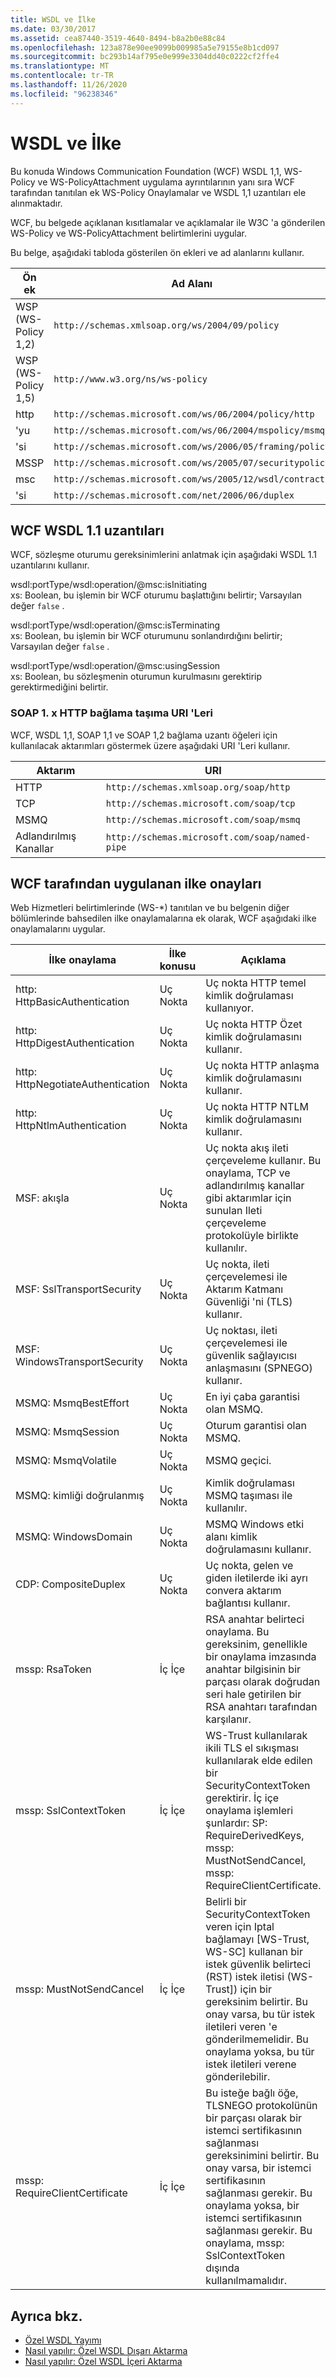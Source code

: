 ```yaml
---
title: WSDL ve İlke
ms.date: 03/30/2017
ms.assetid: cea87440-3519-4640-8494-b8a2b0e88c84
ms.openlocfilehash: 123a878e90ee9099b009985a5e79155e8b1cd097
ms.sourcegitcommit: bc293b14af795e0e999e3304dd40c0222cf2ffe4
ms.translationtype: MT
ms.contentlocale: tr-TR
ms.lasthandoff: 11/26/2020
ms.locfileid: "96238346"
---
```

# <a name="wsdl-and-policy"></a>WSDL ve İlke

Bu konuda Windows Communication Foundation (WCF) WSDL 1,1, WS-Policy ve WS-PolicyAttachment uygulama ayrıntılarının yanı sıra WCF tarafından tanıtılan ek WS-Policy Onaylamalar ve WSDL 1,1 uzantıları ele alınmaktadır.  
  
 WCF, bu belgede açıklanan kısıtlamalar ve açıklamalar ile W3C 'a gönderilen WS-Policy ve WS-PolicyAttachment belirtimlerini uygular.  
  
 Bu belge, aşağıdaki tabloda gösterilen ön ekleri ve ad alanlarını kullanır.  
  
|Ön ek|Ad Alanı|  
|------------|---------------|  
|WSP (WS-Policy 1,2)|`http://schemas.xmlsoap.org/ws/2004/09/policy`|  
|WSP (WS-Policy 1,5)|`http://www.w3.org/ns/ws-policy`|  
|http|`http://schemas.microsoft.com/ws/06/2004/policy/http`|  
|'yu|`http://schemas.microsoft.com/ws/06/2004/mspolicy/msmq`|  
|'si|`http://schemas.microsoft.com/ws/2006/05/framing/policy`|  
|MSSP|`http://schemas.microsoft.com/ws/2005/07/securitypolicy`|  
|msc|`http://schemas.microsoft.com/ws/2005/12/wsdl/contract`|  
|'si|`http://schemas.microsoft.com/net/2006/06/duplex`|  
  
## <a name="wcf-wsdl11-extensions"></a>WCF WSDL 1.1 uzantıları  

 WCF, sözleşme oturumu gereksinimlerini anlatmak için aşağıdaki WSDL 1.1 uzantılarını kullanır.  
  
 wsdl:portType/wsdl:operation/@msc:isInitiating  
 xs: Boolean, bu işlemin bir WCF oturumu başlattığını belirtir; Varsayılan değer `false` .  
  
 wsdl:portType/wsdl:operation/@msc:isTerminating  
 xs: Boolean, bu işlemin bir WCF oturumunu sonlandırdığını belirtir; Varsayılan değer `false` .  
  
 wsdl:portType/wsdl:operation/@msc:usingSession  
 xs: Boolean, bu sözleşmenin oturumun kurulmasını gerektirip gerektirmediğini belirtir.  
  
### <a name="soap-1x-http-binding-transport-uris"></a>SOAP 1. x HTTP bağlama taşıma URI 'Leri  

 WCF, WSDL 1,1, SOAP 1,1 ve SOAP 1,2 bağlama uzantı öğeleri için kullanılacak aktarımları göstermek üzere aşağıdaki URI 'Leri kullanır.  
  
|Aktarım|URI|  
|---------------|---------|  
|HTTP|`http://schemas.xmlsoap.org/soap/http`|  
|TCP|`http://schemas.microsoft.com/soap/tcp`|  
|MSMQ|`http://schemas.microsoft.com/soap/msmq`|  
|Adlandırılmış Kanallar|`http://schemas.microsoft.com/soap/named-pipe`|  
  
## <a name="policy-assertions-implemented-by-wcf"></a>WCF tarafından uygulanan ilke onayları  

 Web Hizmetleri belirtimlerinde (WS-*) tanıtılan ve bu belgenin diğer bölümlerinde bahsedilen ilke onaylamalarına ek olarak, WCF aşağıdaki ilke onaylamalarını uygular.  
  
|İlke onaylama|İlke konusu|Açıklama|  
|----------------------|--------------------|-----------------|  
|http: HttpBasicAuthentication|Uç Nokta|Uç nokta HTTP temel kimlik doğrulaması kullanıyor.|  
|http: HttpDigestAuthentication|Uç Nokta|Uç nokta HTTP Özet kimlik doğrulamasını kullanır.|  
|http: HttpNegotiateAuthentication|Uç Nokta|Uç nokta HTTP anlaşma kimlik doğrulamasını kullanır.|  
|http: HttpNtlmAuthentication|Uç Nokta|Uç nokta HTTP NTLM kimlik doğrulamasını kullanır.|  
|MSF: akışla|Uç Nokta|Uç nokta akış ileti çerçeveleme kullanır. Bu onaylama, TCP ve adlandırılmış kanallar gibi aktarımlar için sunulan Ileti çerçeveleme protokolüyle birlikte kullanılır.|  
|MSF: SslTransportSecurity|Uç Nokta|Uç nokta, ileti çerçevelemesi ile Aktarım Katmanı Güvenliği 'ni (TLS) kullanır.|  
|MSF: WindowsTransportSecurity|Uç Nokta|Uç noktası, ileti çerçevelemesi ile güvenlik sağlayıcısı anlaşmasını (SPNEGO) kullanır.|  
|MSMQ: MsmqBestEffort|Uç Nokta|En iyi çaba garantisi olan MSMQ.|  
|MSMQ: MsmqSession|Uç Nokta|Oturum garantisi olan MSMQ.|  
|MSMQ: MsmqVolatile|Uç Nokta|MSMQ geçici.|  
|MSMQ: kimliği doğrulanmış|Uç Nokta|Kimlik doğrulaması MSMQ taşıması ile kullanılır.|  
|MSMQ: WindowsDomain|Uç Nokta|MSMQ Windows etki alanı kimlik doğrulamasını kullanır.|  
|CDP: CompositeDuplex|Uç Nokta|Uç nokta, gelen ve giden iletilerde iki ayrı convera aktarım bağlantısı kullanır.|  
|mssp: RsaToken|İç İçe|RSA anahtar belirteci onaylama. Bu gereksinim, genellikle bir onaylama imzasında anahtar bilgisinin bir parçası olarak doğrudan seri hale getirilen bir RSA anahtarı tarafından karşılanır.|  
|mssp: SslContextToken|İç İçe|WS-Trust kullanılarak ikili TLS el sıkışması kullanılarak elde edilen bir SecurityContextToken gerektirir. İç içe onaylama işlemleri şunlardır: SP: RequireDerivedKeys, mssp: MustNotSendCancel, mssp: RequireClientCertificate.|  
|mssp: MustNotSendCancel|İç İçe|Belirli bir SecurityContextToken veren için Iptal bağlamayı [WS-Trust, WS-SC] kullanan bir istek güvenlik belirteci (RST) istek iletisi (WS-Trust]) için bir gereksinim belirtir. Bu onay varsa, bu tür istek iletileri veren 'e gönderilmemelidir. Bu onaylama yoksa, bu tür istek iletileri verene gönderilebilir.|  
|mssp: RequireClientCertificate|İç İçe|Bu isteğe bağlı öğe, TLSNEGO protokolünün bir parçası olarak bir istemci sertifikasının sağlanması gereksinimini belirtir. Bu onay varsa, bir istemci sertifikasının sağlanması gerekir. Bu onaylama yoksa, bir istemci sertifikasının sağlanması gerekir. Bu onaylama, mssp: SslContextToken dışında kullanılmamalıdır.|  
  
## <a name="see-also"></a>Ayrıca bkz.

- [Özel WSDL Yayımı](../samples/custom-wsdl-publication.md)
- [Nasıl yapılır: Özel WSDL Dışarı Aktarma](../extending/how-to-export-custom-wsdl.md)
- [Nasıl yapılır: Özel WSDL İçeri Aktarma](../extending/how-to-import-custom-wsdl.md)

